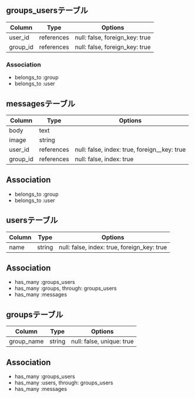 ## groups_usersテーブル

|Column|Type|Options|
|------|----|-------|
|user_id|references|null: false, foreign_key: true|
|group_id|references|null: false, foreign_key: true|

### Association
- belongs_to :group
- belongs_to :user

## messagesテーブル
|Column|Type|Options|
|------|----|-------|
|body|text|
|image|string||
|user_id|references|null: false, index: true, foreign__key: true|
|group_id|references|null: false, index: true|

## Association
-  belongs_to :group
-  belongs_to :user

## usersテーブル
|Column|Type|Options|
|------|----|-------|
|name|string|null: false, index: true, foreign_key: true|

## Association
- has_many :groups_users
- has_many :groups, through: groups_users
- has_many :messages

## groupsテーブル

|Column|Type|Options|
|------|----|-------|
|group_name|string|null: false, unique: true|

## Association
- has_many :groups_users
- has_many :users, through: groups_users
- has_many :messages
